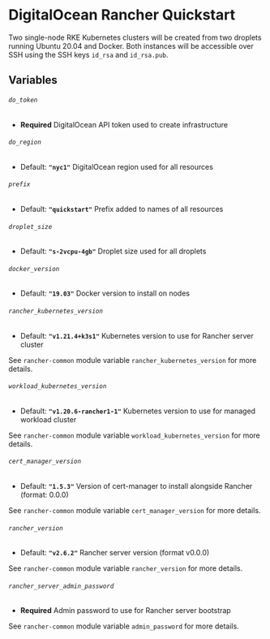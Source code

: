 # DigitalOcean Rancher Quickstart

Two single-node RKE Kubernetes clusters will be created from two droplets running Ubuntu 20.04 and Docker.
Both instances will be accessible over SSH using the SSH keys `id_rsa` and `id_rsa.pub`.

## Variables

###### `do_token`
- **Required**
DigitalOcean API token used to create infrastructure

###### `do_region`
- Default: **`"nyc1"`**
DigitalOcean region used for all resources

###### `prefix`
- Default: **`"quickstart"`**
Prefix added to names of all resources

###### `droplet_size`
- Default: **`"s-2vcpu-4gb"`**
Droplet size used for all droplets

###### `docker_version`
- Default: **`"19.03"`**
Docker version to install on nodes

###### `rancher_kubernetes_version`
- Default: **`"v1.21.4+k3s1"`**
Kubernetes version to use for Rancher server cluster

See `rancher-common` module variable `rancher_kubernetes_version` for more details.

###### `workload_kubernetes_version`
- Default: **`"v1.20.6-rancher1-1"`**
Kubernetes version to use for managed workload cluster

See `rancher-common` module variable `workload_kubernetes_version` for more details.

###### `cert_manager_version`
- Default: **`"1.5.3"`**
Version of cert-manager to install alongside Rancher (format: 0.0.0)

See `rancher-common` module variable `cert_manager_version` for more details.

###### `rancher_version`
- Default: **`"v2.6.2"`**
Rancher server version (format v0.0.0)

See `rancher-common` module variable `rancher_version` for more details.

###### `rancher_server_admin_password`
- **Required**
Admin password to use for Rancher server bootstrap

See `rancher-common` module variable `admin_password` for more details.

